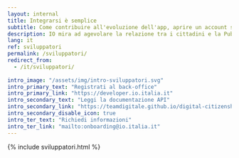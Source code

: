 ```yaml
---
layout: internal
title: Integrarsi è semplice
subtitle: Come contribuire all'evoluzione dell'app, aprire un account sviluppatore, contribuire attivamente al progetto open source
description: IO mira ad agevolare la relazione tra i cittadini e la Pubblica Amministrazione attraverso la creazione di una piattaforma di componenti riutilizzabili in grado di rendere i servizi digitali più efficaci.
lang: it
ref: sviluppatori
permalink: /sviluppatori/
redirect_from:
  - /it/sviluppatori/
  
intro_image: "/assets/img/intro-sviluppatori.svg"
intro_primary_text: "Registrati al back-office"
intro_primary_link: "https://developer.io.italia.it"
intro_secondary_text: "Leggi la documentazione API"
intro_secondary_link: "https://teamdigitale.github.io/digital-citizenship/api.html"
intro_secondary_disable_icon: true
intro_ter_text: "Richiedi informazioni"
intro_ter_link: "mailto:onboarding@io.italia.it"
---
```

{% include sviluppatori.html %}
